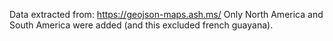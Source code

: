 Data extracted from: https://geojson-maps.ash.ms/
Only North America and South America were added (and this excluded french guayana).